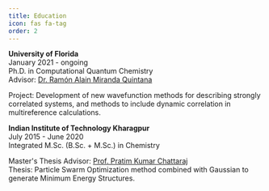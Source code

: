 ```yaml
---
title: Education
icon: fas fa-tag
order: 2
---
```


**University of Florida**  
January 2021 - ongoing  
Ph.D. in Computational Quantum Chemistry  
Advisor: [Dr. Ramón Alain Miranda Quintana](https://quintana.chem.ufl.edu/
)

Project: Development of new wavefunction methods for describing strongly correlated systems, and methods to include dynamic correlation in multireference calculations.


**Indian Institute of Technology Kharagpur**   
July 2015 - June 2020   
Integrated M.Sc. (B.Sc. + M.Sc.) in Chemistry     
    
Master's Thesis Advisor: [Prof. Pratim Kumar Chattaraj](http://www.chemistry.iitkgp.ac.in/professor/pkc)    
Thesis: Particle Swarm Optimization method combined with Gaussian to generate Minimum Energy Structures.   
